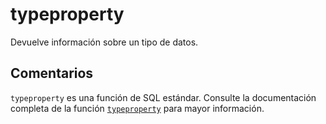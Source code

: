 ﻿---
SidebarGroup: "index-system-functions"
Autogenerated: true
---

# typeproperty

Devuelve información sobre un tipo de datos.

## Comentarios 

`typeproperty` es una función de SQL estándar. Consulte la documentación completa de la función [`typeproperty`](https://learn.microsoft.com/es-es/sql/t-sql/functions/typeproperty-transact-sql) para mayor información.
